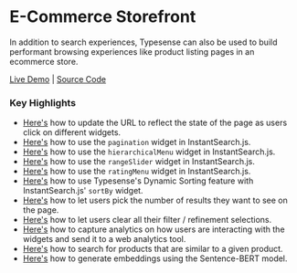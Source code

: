 # E-Commerce Storefront

In addition to search experiences, Typesense can also be used to build performant browsing experiences like product listing pages in an ecommerce store.

[Live Demo](https://ecommerce-store.typesense.org/) | [Source Code](https://github.com/typesense/showcase-ecommerce-store)

### Key Highlights

- [Here's](https://github.com/typesense/showcase-ecommerce-store/blob/901f3b2f08aea4950ddd34a394c6b161eaf74658/src/app.js#L91) how to update the URL to reflect the state of the page as users click on different widgets.
- [Here's](https://github.com/typesense/showcase-ecommerce-store/blob/901f3b2f08aea4950ddd34a394c6b161eaf74658/src/app.js#L107-L116) how to use the `pagination` widget in InstantSearch.js.
- [Here's](https://github.com/typesense/showcase-ecommerce-store/blob/901f3b2f08aea4950ddd34a394c6b161eaf74658/src/app.js#L138-L157) how to use the `hierarchicalMenu` widget in InstantSearch.js.
- [Here's](https://github.com/typesense/showcase-ecommerce-store/blob/901f3b2f08aea4950ddd34a394c6b161eaf74658/src/app.js#L169-L172) how to use the `rangeSlider` widget in InstantSearch.js.
- [Here's](https://github.com/typesense/showcase-ecommerce-store/blob/901f3b2f08aea4950ddd34a394c6b161eaf74658/src/app.js#L173-L184) how to use the `ratingMenu` widget in InstantSearch.js.
- [Here's](https://github.com/typesense/showcase-ecommerce-store/blob/901f3b2f08aea4950ddd34a394c6b161eaf74658/src/app.js#L185-L195) how to use Typesense's Dynamic Sorting feature with InstantSearch.js' `sortBy` widget.
- [Here's](https://github.com/typesense/showcase-ecommerce-store/blob/901f3b2f08aea4950ddd34a394c6b161eaf74658/src/app.js#L234-L243) how to let users pick the number of results they want to see on the page.
- [Here's](https://github.com/typesense/showcase-ecommerce-store/blob/901f3b2f08aea4950ddd34a394c6b161eaf74658/src/app.js#L258-L263) how to let users clear all their filter / refinement selections.
- [Here's](https://github.com/typesense/showcase-ecommerce-store/blob/901f3b2f08aea4950ddd34a394c6b161eaf74658/src/app.js#L266-L279) how to capture analytics on how users are interacting with the widgets and send it to a web analytics tool.
- [Here's](https://github.com/typesense/showcase-ecommerce-store/blob/7637d2c4e967419ac8a874c28d3f3e20d79040fa/src/app.js#L295-L302) how to search for products that are similar to a given product.
- [Here's](https://github.com/typesense/showcase-ecommerce-store/blob/7637d2c4e967419ac8a874c28d3f3e20d79040fa/scripts/vector-generation/main.py) how to generate embeddings using the Sentence-BERT model. 
